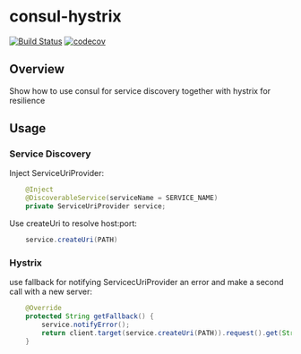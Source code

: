 # consul-hystrix
[![Build Status](https://travis-ci.org/rikcarve/consul-hystrix.svg?branch=master)](https://travis-ci.org/rikcarve/consul-hystrix)
[![codecov](https://codecov.io/gh/rikcarve/consul-hystrix/branch/master/graph/badge.svg)](https://codecov.io/gh/rikcarve/consul-hystrix)

## Overview
Show how to use consul for service discovery together with hystrix for resilience

## Usage
### Service Discovery
Inject ServiceUriProvider:
```java
    @Inject
    @DiscoverableService(serviceName = SERVICE_NAME)
    private ServiceUriProvider service;
```

Use createUri to resolve host:port:
```java
    service.createUri(PATH)
```

### Hystrix
use fallback for notifying ServicecUriProvider an error and make a second call with a new server:
```java
    @Override
    protected String getFallback() {
        service.notifyError();
        return client.target(service.createUri(PATH)).request().get(String.class);
    }
```
